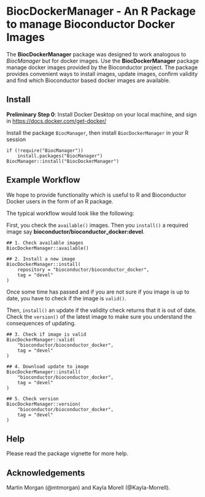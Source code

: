 # BiocDockerManager - An R Package to manage Bioconductor Docker Images

The **BiocDockerManager** package was designed to work analogous to
*BiocManager* but for docker images. Use the **BiocDockerManager** package
manage docker images provided by the Bioconductor project. The package
provides convenient ways to install images, update images, confirm
validity and find which Bioconductor based docker images are
available.

## Install

**Preliminary Step 0**: Install Docker Desktop on your local machine,
and sign in https://docs.docker.com/get-docker/

Install the package `BiocManager`, then install `BiocDockerManager` in
your R session

```
if (!require("BiocManager"))
    install.packages("BiocManager")
BiocManager::install("BiocDockerManager")
```

## Example Workflow

We hope to provide functionality which is useful to R and Bioconductor
Docker users in the form of an R package.

The typical workflow would look like the following:

First, you check the `available()` images. Then you `install()` a
required image say **bioconductor/bioconductor_docker:devel**.

```
## 1. Check available images
BiocDockerManager::available()

## 2. Install a new image
BiocDockerManager::install(
	repository = "bioconductor/bioconductor_docker",
	tag = "devel"
)
```

Once some time has passed and if you are not sure if you image is up
to date, you have to check if the image is `valid()`.

Then, `install()` an update if the validity check returns that it is
out of date. Check the `version()` of the latest image to make sure
you understand the consequences of updating.

```
## 3. Check if image is valid
BiocDockerManager::valid(
	"bioconductor/bioconductor_docker",
	tag = "devel"
)

## 4. Download update to image
BiocDockerManager::install(
	"bioconductor/bioconductor_docker",
	tag = "devel"
)

## 5. Check version
BiocDockerManager::version(
	"bioconductor/bioconductor_docker",
	tag = "devel"
)
```

## Help

Please read the package vignette for more help.

## Acknowledgements

Martin Morgan (@mtmorgan) and Kayla Morell (@Kayla-Morrell).
